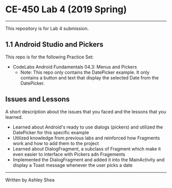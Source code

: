 # CE-450 Lab 4 (2019 Spring)
---
This repository is for Lab 4 submission.
 
## 1.1 Android Studio and Pickers
 
This repo is for the following Practice Set:
- CodeLabs Android Fundamentals 04.3: Menus and Pickers
  * Note: This repo only contains the DatePicker example. It only contains a button and text that display the selected Date from the DatePicker.
 
## Issues and Lessons
 
A short description about the issues that you faced and the lessons that you learned.
 
- Learned about Android's ready to use dialogs (pickers) and utilized the DatePicker for this specific example
- Utilized knowledge from previous labs and reinforced how Fragments work and how to add them to the project
- Learned about DialogFragment, a subclass of Fragment which make it even easier to interface with Pickers adn Fragements
- Implemented the DialogFragment and added it into the MainActivity and display a Toast message whenever the user picks a date
 
---
Written by Ashley Shea
